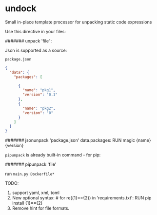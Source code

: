 # undock
Small in-place template processor for unpacking static code expressions


Use this directive in your files:

####### unpack 'file' <regex>: <command>

Json is supported as a source:

`package.json`
```json
{
  "data": {
    "packages": [

      {
        "name": "pkg1",
        "version": "0.1"
      },
      {
        "name": "pkg2",
        "version": "0"
      }
    ]
  }
}
```

####### jsonunpack 'package.json' data.packages: RUN magic {name} {version}
 

`pipunpack` is already built-in command - for pip:

 ####### pipunpack 'file'
 
 run `main.py Dockerfile*`
 
 
 
 
 TODO: 
 1. support yaml, xml, toml
 2. New optional syntax: # for re({1}=={2}) in 'requirements.txt': RUN pip install {1}=={2} 
 3. Remove hint for file formats.